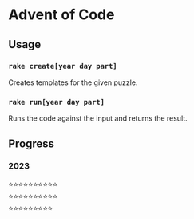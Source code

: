 # Advent of Code

## Usage

### `rake create[year day part]`

Creates templates for the given puzzle.

### `rake run[year day part]`

Runs the code against the input and returns the result.

## Progress

### 2023
⭐⭐⭐⭐⭐⭐⭐⭐⭐⭐<br />
⭐⭐⭐⭐⭐⭐⭐⭐⭐⭐<br />
⭐⭐⭐⭐⭐⭐⭐⭐⭐
